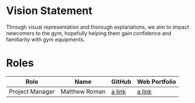 # Vision Statement
Through visual representation and thorough explanations, we aim to impact newcomers to the gym, hopefully helping them gain confidence and familiarity with gym equipments.

# Roles
| Role | Name | GitHub | Web Portfolio |
|--|--|--|--|
| Project Manager | Matthew Roman | [a link](https://github.com/Matthew-Roman) | [a link](https://www.codermerlin.academy/users/matthew-roman/Digital%20Portfolio/index.html) |

